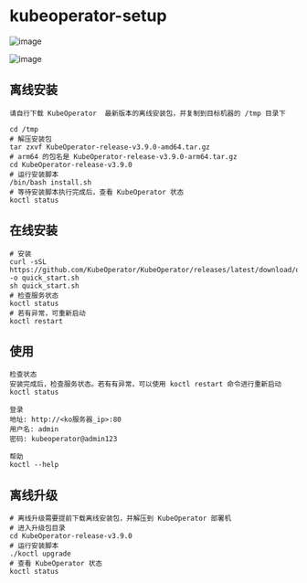 # kubeoperator-setup

![image](https://github.com/data2/kubeoperator-setup/assets/13504729/6383a14d-3669-43aa-a8fe-62cdf6528e8e)

![image](https://github.com/data2/kubeoperator-setup/assets/13504729/223c4208-76b0-46c0-b589-b2b25c6b22bb)


## 离线安装

```
请自行下载 KubeOperator ​ ​最新版本的离线安装包​​，并复制到目标机器的 /tmp 目录下

cd /tmp
# 解压安装包
tar zxvf KubeOperator-release-v3.9.0-amd64.tar.gz
# arm64 的包名是 KubeOperator-release-v3.9.0-arm64.tar.gz
cd KubeOperator-release-v3.9.0
# 运行安装脚本
/bin/bash install.sh
# 等待安装脚本执行完成后，查看 KubeOperator 状态
koctl status

```

## 在线安装

```
# 安装
curl -sSL https://github.com/KubeOperator/KubeOperator/releases/latest/download/quick_start.sh -o quick_start.sh
sh quick_start.sh
# 检查服务状态
koctl status
# 若有异常，可重新启动
koctl restart

```

## 使用

```
检查状态
安装完成后，检查服务状态。若有有异常，可以使用 koctl restart 命令进行重新启动
koctl status

登录
地址: http://<ko服务器_ip>:80
用户名: admin
密码: kubeoperator@admin123

帮助
koctl --help

```

## 离线升级

```
# 离线升级需要提前下载离线安装包，并解压到 KubeOperator 部署机
# 进入升级包目录
cd KubeOperator-release-v3.9.0
# 运行安装脚本
./koctl upgrade
# 查看 KubeOperator 状态
koctl status

```
